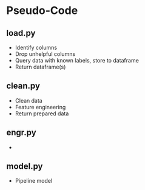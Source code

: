 # Pseudo-Code

## load.py

- Identify columns
- Drop unhelpful columns
- Query data with known labels, store to dataframe
- Return dataframe(s)

## clean.py

- Clean data
- Feature engineering
- Return prepared data

## engr.py
-

## model.py

- Pipeline model
